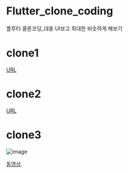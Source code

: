 # Flutter_clone_coding
플루터 클론코딩_대충 UI보고 최대한 비슷하게 해보기


# clone1

[URL](https://imgur.com/1GPC1JQ)

# clone2
[URL](https://imgur.com/a/kR0YAem)

# clone3
![image](https://github.com/ho1121h/Flutter_clone_coding/assets/102492367/a8d18f2a-1660-4ccb-ad57-2da302c40784)

[동영상](https://imgur.com/a/f97p4jl).

